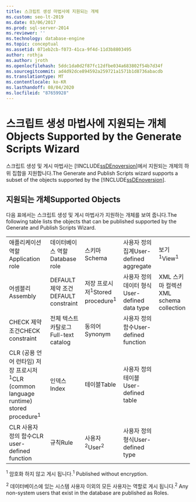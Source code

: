```yaml
---
title: 스크립트 생성 마법사에 지원되는 개체
ms.custom: seo-lt-2019
ms.date: 03/06/2017
ms.prod: sql-server-2014
ms.reviewer: ''
ms.technology: database-engine
ms.topic: conceptual
ms.assetid: 071eb2cb-f073-41ca-9f4d-11d3b8803495
author: rothja
ms.author: jroth
ms.openlocfilehash: 5ddc1da0d2f87fc12dfbe034a683802f54b7d34f
ms.sourcegitcommit: ad4d92dce894592a259721a1571b1d8736abacdb
ms.translationtype: MT
ms.contentlocale: ko-KR
ms.lasthandoff: 08/04/2020
ms.locfileid: "87659928"
---
```

# <a name="objects-supported-by-the-generate-scripts-wizard"></a><span data-ttu-id="83460-102">스크립트 생성 마법사에 지원되는 개체</span><span class="sxs-lookup"><span data-stu-id="83460-102">Objects Supported by the Generate Scripts Wizard</span></span>
  <span data-ttu-id="83460-103">스크립트 생성 및 게시 마법사는 [!INCLUDE[ssDEnoversion](../../includes/ssdenoversion-md.md)]에서 지원되는 개체의 하위 집합을 지원합니다.</span><span class="sxs-lookup"><span data-stu-id="83460-103">The Generate and Publish Scripts wizard supports a subset of the objects supported by the [!INCLUDE[ssDEnoversion](../../includes/ssdenoversion-md.md)].</span></span>  
  
## <a name="supported-objects"></a><span data-ttu-id="83460-104">지원되는 개체</span><span class="sxs-lookup"><span data-stu-id="83460-104">Supported Objects</span></span>  
 <span data-ttu-id="83460-105">다음 표에서는 스크립트 생성 및 게시 마법사가 지원하는 개체를 보여 줍니다.</span><span class="sxs-lookup"><span data-stu-id="83460-105">The following table lists the objects that can be published supported by the Generate and Publish Scripts Wizard.</span></span>  
  
||||||  
|-|-|-|-|-|  
|<span data-ttu-id="83460-106">애플리케이션 역할</span><span class="sxs-lookup"><span data-stu-id="83460-106">Application role</span></span>|<span data-ttu-id="83460-107">데이터베이스 역할</span><span class="sxs-lookup"><span data-stu-id="83460-107">Database role</span></span>|<span data-ttu-id="83460-108">스키마</span><span class="sxs-lookup"><span data-stu-id="83460-108">Schema</span></span>|<span data-ttu-id="83460-109">사용자 정의 집계</span><span class="sxs-lookup"><span data-stu-id="83460-109">User-defined aggregate</span></span>|<span data-ttu-id="83460-110">보기<sup>1</sup></span><span class="sxs-lookup"><span data-stu-id="83460-110">View<sup>1</sup></span></span>|  
|<span data-ttu-id="83460-111">어셈블리</span><span class="sxs-lookup"><span data-stu-id="83460-111">Assembly</span></span>|<span data-ttu-id="83460-112">DEFAULT 제약 조건</span><span class="sxs-lookup"><span data-stu-id="83460-112">DEFAULT constraint</span></span>|<span data-ttu-id="83460-113">저장 프로시저<sup>1</sup></span><span class="sxs-lookup"><span data-stu-id="83460-113">Stored procedure<sup>1</sup></span></span>|<span data-ttu-id="83460-114">사용자 정의 데이터 형식</span><span class="sxs-lookup"><span data-stu-id="83460-114">User-defined data type</span></span>|<span data-ttu-id="83460-115">XML 스키마 컬렉션</span><span class="sxs-lookup"><span data-stu-id="83460-115">XML schema collection</span></span>|  
|<span data-ttu-id="83460-116">CHECK 제약 조건</span><span class="sxs-lookup"><span data-stu-id="83460-116">CHECK constraint</span></span>|<span data-ttu-id="83460-117">전체 텍스트 카탈로그</span><span class="sxs-lookup"><span data-stu-id="83460-117">Full-text catalog</span></span>|<span data-ttu-id="83460-118">동의어</span><span class="sxs-lookup"><span data-stu-id="83460-118">Synonym</span></span>|<span data-ttu-id="83460-119">사용자 정의 함수</span><span class="sxs-lookup"><span data-stu-id="83460-119">User-defined function</span></span>||  
|<span data-ttu-id="83460-120">CLR (공용 언어 런타임) 저장 프로시저<sup>1</sup></span><span class="sxs-lookup"><span data-stu-id="83460-120">CLR (common language runtime) stored procedure<sup>1</sup></span></span>|<span data-ttu-id="83460-121">인덱스</span><span class="sxs-lookup"><span data-stu-id="83460-121">Index</span></span>|<span data-ttu-id="83460-122">테이블</span><span class="sxs-lookup"><span data-stu-id="83460-122">Table</span></span>|<span data-ttu-id="83460-123">사용자 정의 테이블</span><span class="sxs-lookup"><span data-stu-id="83460-123">User-defined table</span></span>||  
|<span data-ttu-id="83460-124">CLR 사용자 정의 함수</span><span class="sxs-lookup"><span data-stu-id="83460-124">CLR user-defined function</span></span>|<span data-ttu-id="83460-125">규칙</span><span class="sxs-lookup"><span data-stu-id="83460-125">Rule</span></span>|<span data-ttu-id="83460-126">사용자<sup>2</sup></span><span class="sxs-lookup"><span data-stu-id="83460-126">User<sup>2</sup></span></span>|<span data-ttu-id="83460-127">사용자 정의 형식</span><span class="sxs-lookup"><span data-stu-id="83460-127">User-defined type</span></span>||  
  
 <span data-ttu-id="83460-128"><sup>1</sup> 암호화 하지 않고 게시 됩니다.</span><span class="sxs-lookup"><span data-stu-id="83460-128"><sup>1</sup> Published without encryption.</span></span>  
  
 <span data-ttu-id="83460-129"><sup>2</sup> 데이터베이스에 있는 시스템 사용자 이외의 모든 사용자는 역할로 게시 됩니다.</span><span class="sxs-lookup"><span data-stu-id="83460-129"><sup>2</sup> Any non-system users that exist in the database are published as Roles.</span></span>  
  
  

